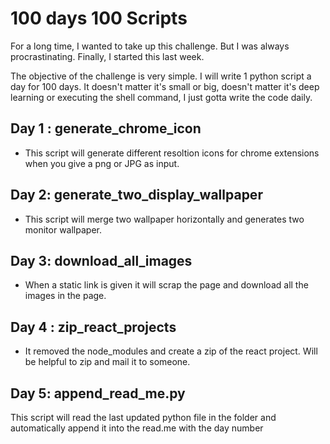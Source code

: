 # 100 days 100 Scripts

For a long time, I wanted to take up this challenge. But I was always procrastinating. Finally, I started this last week. 

The objective of the challenge is very simple. I will write 1 python script a day for 100 days. It doesn't matter it's small or big, doesn't matter it's deep learning or executing the shell command, I just gotta write the code daily. 

## Day 1 :  generate_chrome_icon

- This script will generate different resoltion icons for chrome extensions when you give a png or JPG as input.

## Day 2: generate_two_display_wallpaper
- This script will merge two wallpaper horizontally and generates two monitor wallpaper.

## Day 3: download_all_images

- When a static link is given it will scrap the page and download all the images in the page.

## Day 4 : zip_react_projects

- It removed the node_modules and create a zip of the react project. Will be helpful to zip and mail it to someone. 

## Day 5: append_read_me.py
This script will read the last updated python file in the folder and automatically append it into the read.me with the day number